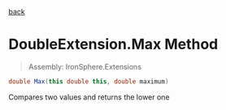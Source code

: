 ﻿

[back](/IronSphere.Extensions/types/DoubleExtension)

# DoubleExtension.Max Method

> Assembly: IronSphere.Extensions

```csharp
double Max(this double this, double maximum)
```

Compares two values and returns the lower one

 